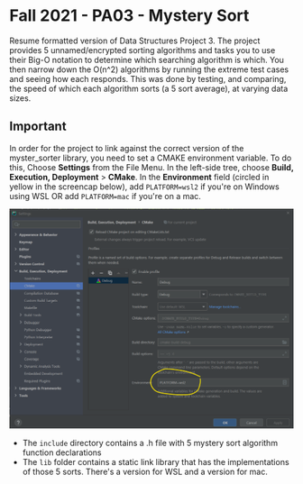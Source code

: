 # Fall 2021 - PA03 - Mystery Sort

Resume formatted version of Data Structures Project 3. The project provides 5 unnamed/encrypted sorting algorithms and tasks you to use their Big-O notation to determine which searching algorithm is which. You then narrow down the O(n^2) algorithms by running the extreme test cases and seeing how each responds. This was done by testing, and comparing, the speed of which each algorithm sorts (a 5 sort average), at varying data sizes.

## Important

In order for the project to link against the correct version of the myster_sorter library, you need to set
a CMAKE environment variable.  To do this, Choose **Settings** from the File Menu.  In the left-side tree, 
choose **Build, Execution, Deployment** > **CMake**.  In the **Environment** field (circled in yellow in the 
screencap below), add `PLATFORM=wsl2` if you're on Windows using WSL OR add `PLATFORM=mac` if you're on a mac. 

![cmake_settings](img/cmake_settings.png)

- The `include` directory contains a .h file with 5 mystery sort algorithm function declarations
- The `lib` folder contains a static link library that has the implementations of those 5 sorts. There's a version for WSL and a version for mac. 

